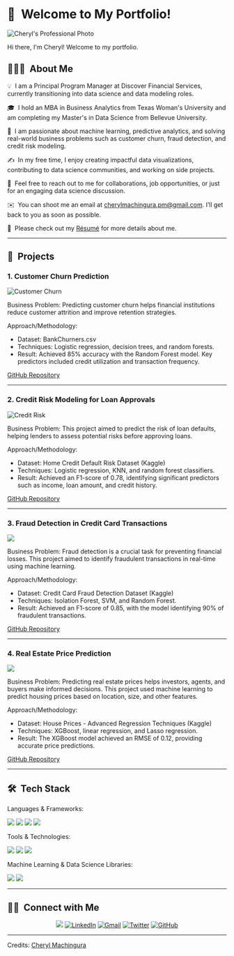 <h1>👋 &nbsp;Welcome to My Portfolio!</h1>

<img src="https://github.com/CherylMachingura/cheryltaf85.github.io/blob/main/Professionalimage.JPG" alt="Cheryl's Professional Photo">  
<p>Hi there, I'm Cheryl! Welcome to my portfolio.</p>

<h2>👨🏻‍💻 &nbsp;About Me</h2>

<p>💡 &nbsp;I am a Principal Program Manager at Discover Financial Services, currently transitioning into data science and data modeling roles.</p>
<p>🎓 &nbsp;I hold an MBA in Business Analytics from Texas Woman's University and am completing my Master's in Data Science from Bellevue University.</p>
<p>🌱 &nbsp;I am passionate about machine learning, predictive analytics, and solving real-world business problems such as customer churn, fraud detection, and credit risk modeling.</p>
<p>✍️ &nbsp;In my free time, I enjoy creating impactful data visualizations, contributing to data science communities, and working on side projects.</p>
<p>💬 &nbsp;Feel free to reach out to me for collaborations, job opportunities, or just for an engaging data science discussion.</p>
<p>✉️ &nbsp;You can shoot me an email at <a href="mailto:cherylmachingura.pm@gmail.com">cherylmachingura.pm@gmail.com</a>. I’ll get back to you as soon as possible.</p>
<p>📄 &nbsp;Please check out my <a href="https://drive.google.com/file/d/1CgTBBelcsjjc-4VOdApL9c76vvTL49Fe/view?usp=sharing">Résumé</a> for more details about me.</p>

<hr>

<h2>💼 &nbsp;Projects</h2>

<h3>1. Customer Churn Prediction</h3>
<img src="https://github.com/CherylMachingura/cheryltaf85.github.io/tree/main/projects/credit-churn" alt="Customer Churn">
<p>Business Problem: Predicting customer churn helps financial institutions reduce customer attrition and improve retention strategies.</p>
<p>Approach/Methodology:  
  <ul>
    <li>Dataset: BankChurners.csv</li>
    <li>Techniques: Logistic regression, decision trees, and random forests.</li>
    <li>Result: Achieved 85% accuracy with the Random Forest model. Key predictors included credit utilization and transaction frequency.</li>
  </ul>
</p>
<a href="https://github.com/CherylMachingura/cheryltaf85.github.io/tree/main/projects/credit-churn">GitHub Repository</a>

<hr>

<h3>2. Credit Risk Modeling for Loan Approvals</h3>
<img src="https://via.placeholder.com/150" alt="Credit Risk">
<p>Business Problem: This project aimed to predict the risk of loan defaults, helping lenders to assess potential risks before approving loans.</p>
<p>Approach/Methodology:  
  <ul>
    <li>Dataset: Home Credit Default Risk Dataset (Kaggle)</li>
    <li>Techniques: Logistic regression, KNN, and random forest classifiers.</li>
    <li>Result: Achieved an F1-score of 0.78, identifying significant predictors such as income, loan amount, and credit history.</li>
  </ul>
</p>
<a href="https://github.com/cheryltaf85/Credit-Risk-Modeling">GitHub Repository</a>

<hr>

<h3>3. Fraud Detection in Credit Card Transactions</h3>
<img src="https://github.com/CherylMachingura/cheryltaf85.github.io/blob/main/Fraud%20Detection%20in%20Credit%20Card%20Transactions.ipynb">
<p>Business Problem: Fraud detection is a crucial task for preventing financial losses. This project aimed to identify fraudulent transactions in real-time using machine learning.</p>
<p>Approach/Methodology:  
  <ul>
    <li>Dataset: Credit Card Fraud Detection Dataset (Kaggle)</li>
    <li>Techniques: Isolation Forest, SVM, and Random Forest.</li>
    <li>Result: Achieved an F1-score of 0.85, with the model identifying 90% of fraudulent transactions.</li>
  </ul>
</p>
<a href="https://github.com/CherylMachingura/cheryltaf85.github.io/blob/main/Fraud%20Detection%20in%20Credit%20Card%20Transactions.ipynb">GitHub Repository</a>

<hr>

<h3>4. Real Estate Price Prediction</h3>
<img src="https://github.com/CherylMachingura/cheryltaf85.github.io/blob/main/FoodAccessProject.ipynb">
<p>Business Problem: Predicting real estate prices helps investors, agents, and buyers make informed decisions. This project used machine learning to predict housing prices based on location, size, and other features.</p>
<p>Approach/Methodology:  
  <ul>
    <li>Dataset: House Prices - Advanced Regression Techniques (Kaggle)</li>
    <li>Techniques: XGBoost, linear regression, and Lasso regression.</li>
    <li>Result: The XGBoost model achieved an RMSE of 0.12, providing accurate price predictions.</li>
  </ul>
</p>
<a href="https://github.com/CherylMachingura/cheryltaf85.github.io/blob/main/FoodAccessProject.ipynb">GitHub Repository</a>

<hr>

<h2>🛠 &nbsp;Tech Stack</h2>

<p>Languages & Frameworks:</p>
<img src="https://img.shields.io/badge/-Python-05122A?style=flat&logo=python"> 
<img src="https://img.shields.io/badge/-SQL-05122A?style=flat&logo=postgresql&logoColor=336791"> 
<img src="https://img.shields.io/badge/-R-05122A?style=flat&logo=R&logoColor=276DC3"> 
<img src="https://img.shields.io/badge/-TensorFlow-05122A?style=flat&logo=tensorflow&logoColor=FF6F00">

<p>Tools & Technologies:</p>
<img src="https://img.shields.io/badge/-Tableau-05122A?style=flat&logo=tableau&logoColor=006F8E"> 
<img src="https://img.shields.io/badge/-Power%20BI-05122A?style=flat&logo=powerbi"> 
<img src="https://img.shields.io/badge/-GitHub-05122A?style=flat&logo=github">

<p>Machine Learning & Data Science Libraries:</p>
<img src="https://img.shields.io/badge/-Keras-05122A?style=flat&logo=keras&logoColor=D00000"> 
<img src="https://img.shields.io/badge/-Scikit%20Learn-05122A?style=flat&logo=scikit-learn">

<hr>

<h2>🤝🏻 &nbsp;Connect with Me</h2>

<p align="center">
<a href="https://www.cheryltaf85.com"><img src="https://img.shields.io/badge/-cheryltaf85.com-3423A6?style=flat&logo=Google-Chrome&logoColor=white" /></a>
<a href="https://linkedin.com/in/cherylmachingura/"><img src="https://img.shields.io/badge/-Cheryl%20Machingura-0077B5?style=flat&logo=Linkedin&logoColor=white" alt="LinkedIn" /></a>
<a href="mailto:cherylmachingura.pm@gmail.com"><img src="https://img.shields.io/badge/-cherylmachingura.pm@gmail.com-D14836?style=flat&logo=Gmail&logoColor=white" alt="Gmail" /></a>
<a href="https://twitter.com/cheryl_taf"><img src="https://img.shields.io/badge/-@cheryl_taf-1DA1F2?style=flat&logo=Twitter&logoColor=white" alt="Twitter" /></a>
<a href="https://github.com/cheryltaf85"><img src="https://img.shields.io/badge/-GitHub-05122A?style=flat&logo=GitHub&logoColor=white" alt="GitHub" /></a>
</p>

<hr>

<p>Credits: <a href="https://github.com/cheryltaf85">Cheryl Machingura</a></p>










